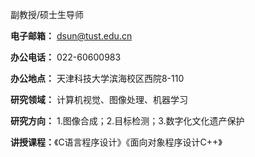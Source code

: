 



副教授/硕士生导师 

**电子邮箱：** dsun@tust.edu.cn

**办公电话：** 022-60600983

**办公地点：** 天津科技大学滨海校区西院8-110

**研究领域：** 计算机视觉、图像处理、机器学习

**研究方向：** 1.图像合成；2.目标检测；3.数字化文化遗产保护

**讲授课程：**《C语言程序设计》《面向对象程序设计C++》
